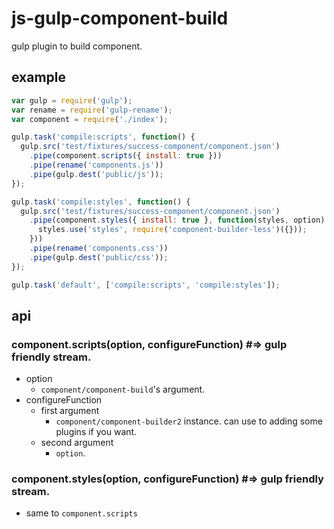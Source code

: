 js-gulp-component-build
=======================

gulp plugin to build component.

example
-----------------------
```js
var gulp = require('gulp');
var rename = require('gulp-rename');
var component = require('./index');

gulp.task('compile:scripts', function() {
  gulp.src('test/fixtures/success-component/component.json')
    .pipe(component.scripts({ install: true }))
    .pipe(rename('components.js'))
    .pipe(gulp.dest('public/js'));
});

gulp.task('compile:styles', function() {
  gulp.src('test/fixtures/success-component/component.json')
    .pipe(component.styles({ install: true }, function(styles, option) {
      styles.use('styles', require('component-builder-less')({}));
    }))
    .pipe(rename('components.css'))
    .pipe(gulp.dest('public/css'));
});

gulp.task('default', ['compile:scripts', 'compile:styles']);

```

api
-----------------------
### component.scripts(option, configureFunction) #=> gulp friendly stream.
- option
  - ```component/component-build```'s argument.
- configureFunction
  - first argument
    - ```component/component-builder2``` instance. can use to adding some plugins if you want.
  - second argument
    - ```option```.

### component.styles(option, configureFunction) #=> gulp friendly stream.
- same to ```component.scripts```

